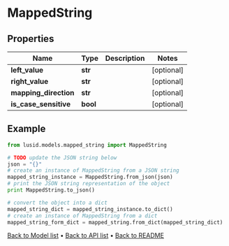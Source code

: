 # MappedString


## Properties
Name | Type | Description | Notes
------------ | ------------- | ------------- | -------------
**left_value** | **str** |  | [optional] 
**right_value** | **str** |  | [optional] 
**mapping_direction** | **str** |  | [optional] 
**is_case_sensitive** | **bool** |  | [optional] 

## Example

```python
from lusid.models.mapped_string import MappedString

# TODO update the JSON string below
json = "{}"
# create an instance of MappedString from a JSON string
mapped_string_instance = MappedString.from_json(json)
# print the JSON string representation of the object
print MappedString.to_json()

# convert the object into a dict
mapped_string_dict = mapped_string_instance.to_dict()
# create an instance of MappedString from a dict
mapped_string_form_dict = mapped_string.from_dict(mapped_string_dict)
```
[Back to Model list](../README.md#documentation-for-models) &#8226; [Back to API list](../README.md#documentation-for-api-endpoints) &#8226; [Back to README](../README.md)


